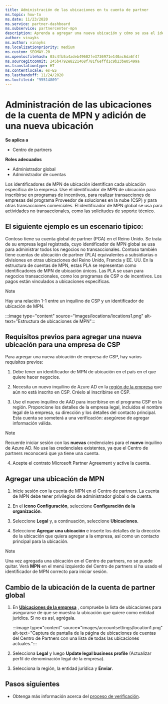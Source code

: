 ```yaml
---
title: Administración de las ubicaciones en tu cuenta de partner
ms.topic: how-to
ms.date: 11/23/2020
ms.service: partner-dashboard
ms.subservice: partnercenter-mpn
description: Aprenda a agregar una nueva ubicación y cómo se usa el identificador de MPN de ubicación en programas de incentivos, empresas de CSP, suscripciones y otras transacciones.
author: vinayks
ms.author: vinayks
ms.localizationpriority: medium
ms.custom: SEOMAY.20
ms.openlocfilehash: 03c4fb5a4adeb49602fe3736971e140ac6da6f4f
ms.sourcegitcommit: 245b4792e8221468f781f6effd1c9b23be05499a
ms.translationtype: HT
ms.contentlocale: es-ES
ms.lasthandoff: 11/24/2020
ms.locfileid: "95514809"
---
```

# <a name="manage-your-mpn-account-locations-and-add-a-new-location"></a>Administración de las ubicaciones de la cuenta de MPN y adición de una nueva ubicación

**Se aplica a**

- Centro de partners

**Roles adecuados**

- Administrador global
- Administrador de cuentas

Los identificadores de MPN de ubicación identifican cada ubicación específica de la empresa. Use el identificador de MPN de ubicación para inscribirse en programas de incentivos, para realizar transacciones de empresas del programa Proveedor de soluciones en la nube (CSP) y para otras transacciones comerciales. El identificador de MPN global se usa para actividades no transaccionales, como las solicitudes de soporte técnico.

## <a name="the-following-is-a-typical-scenario"></a>El siguiente ejemplo es un escenario típico:

Contoso tiene su cuenta global de partner (PGA) en el Reino Unido. Se trata de su empresa legal registrada, cuyo identificador de MPN global se usa para administrar todos los negocios no transaccionales. Contoso también tiene cuentas de ubicación de partner (PLA) equivalentes a subsidiarias o divisiones en otras ubicaciones del Reino Unido, Francia y EE. UU. En la estructura de cuentas de MPN, estas PLA se representan como identificadores de MPN de ubicación únicos. Las PLA se usan para negocios transaccionales, como los programas de CSP o de incentivos. Los pagos están vinculados a ubicaciones específicas. 

>[!NOTE]
>Hay una relación 1-1 entre un inquilino de CSP y un identificador de ubicación de MPN.

:::image type="content" source="images/locations/locations1.png" alt-text="Estructura de ubicaciones de MPN":::

## <a name="prerequisites-in-order-to-add-a-new-location-for-a-csp-business"></a>Requisitos previos para agregar una nueva ubicación para una empresa de CSP

Para agregar una nueva ubicación de empresa de CSP, hay varios requisitos previos:

1. Debe tener un identificador de MPN de ubicación en el país en el que quiere hacer negocios.

1. Necesita un nuevo inquilino de Azure AD en la [región de la empresa](regional-authorization-overview.md) que aún no está inscrito en CSP. Créelo al inscribirse en CSP.
 
3. Use el nuevo inquilino de AAD para inscribirse en el programa CSP en la región.
Proporcione los detalles de la empresa legal, incluidos el nombre legal de la empresa, su dirección y los detalles del contacto principal. Esta cuenta se someterá a una verificación: asegúrese de agregar información válida.

>[!NOTE] 
 >Recuerde iniciar sesión con las **nuevas** credenciales para el **nuevo** inquilino de Azure AD. No use las credenciales existentes, ya que el Centro de partners reconocerá que ya tiene una cuenta.

4. Acepte el contrato Microsoft Partner Agreement y active la cuenta.

## <a name="add-an-mpn-location"></a>Agregar una ubicación de MPN

1. Inicie sesión con la cuenta de MPN en el Centro de partners. La cuenta de MPN debe tener privilegios de administrador global o de cuenta. 

1. En el **icono Configuración**, seleccione **Configuración de la organización**.

2. Seleccione **Legal** y, a continuación, seleccione **Ubicaciones.**

3. Seleccione **Agregar una ubicación** e inserte los detalles de la dirección de la ubicación que quiera agregar a la empresa, así como un contacto principal para la ubicación.

> [!NOTE]
> Una vez agregada una ubicación en el Centro de partners, no se puede quitar. Verá **MPN** en el menú izquierdo del Centro de partners si ha usado el identificador de MPN correcto para iniciar sesión.

## <a name="change-global-partner-account-location"></a>Cambio de la ubicación de la cuenta de partner global

1. En **[Ubicaciones de la empresa](https://partner.microsoft.com/dashboard/account/v3/organization/legalinfo#mpn)** , compruebe la lista de ubicaciones para asegurarse de que se muestra la ubicación que quiere como entidad jurídica. Si no es así, agrégala.

   :::image type="content" source="images/accountsettings/location1.png" alt-text="Captura de pantalla de la página de ubicaciones de cuentas del Centro de Partners con una lista de todas las ubicaciones actuales.":::

2. Selecciona **Legal** y luego **Update legal business profile** (Actualizar perfil de denominación legal de la empresa).
  
3. Selecciona la región, la entidad jurídica y **Enviar**.

  
## <a name="next-steps"></a>Pasos siguientes

- Obtenga más información acerca del [proceso de verificación](verification-responses.md).
